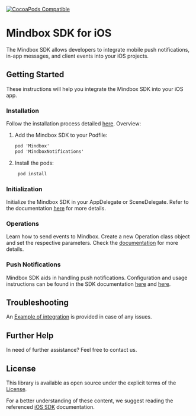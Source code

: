[![CocoaPods Compatible](https://img.shields.io/cocoapods/v/Mindbox.svg)](https://cocoapods.org/pods/Mindbox)

# Mindbox SDK for iOS

The Mindbox SDK allows developers to integrate mobile push notifications, in-app messages, and client events into your iOS projects.

## Getting Started

These instructions will help you integrate the Mindbox SDK into your iOS app.

### Installation

Follow the installation process detailed [here](https://developers.mindbox.ru/docs/ios-sdk-integration). Overview:

1. Add the Mindbox SDK to your Podfile:
    ```markdown
   pod 'Mindbox'
   pod 'MindboxNotifications'
    ```

2. Install the pods:
   ```markdown
    pod install
    ```

### Initialization

Initialize the Mindbox SDK in your AppDelegate or SceneDelegate. Refer to the documentation [here](https://developers.mindbox.ru/docs/ios-sdk-initialization) for more details.

### Operations

Learn how to send events to Mindbox. Create a new Operation class object and set the respective parameters. Check the [documentation](https://developers.mindbox.ru/docs/ios-integration-of-actions) for more details.

### Push Notifications

Mindbox SDK aids in handling push notifications. Configuration and usage instructions can be found in the SDK documentation [here](https://developers.mindbox.ru/docs/ios-send-push-notifications-appdelegate) and [here](https://developers.mindbox.ru/docs/ios-send-rich-push-appdelegate).

## Troubleshooting

An [Example of integration](https://github.com/mindbox-cloud/ios-sdk/tree/develop/Example) is provided in case of any issues.

## Further Help

In need of further assistance? Feel free to contact us.

## License

This library is available as open source under the explicit terms of the [License](https://github.com/mindbox-cloud/ios-sdk/blob/develop/LICENSE.md).

For a better understanding of these content, we suggest reading the referenced [iOS SDK](https://developers.mindbox.ru/docs/ios-sdk-integration) documentation.






